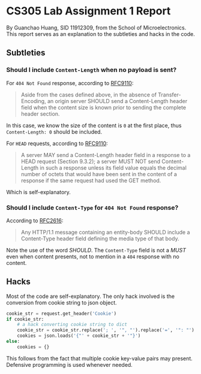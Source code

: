 # CS305 Lab Assignment 1 Report

By Guanchao Huang, SID 11912309, from the School of Microelectronics. This
report serves as an explanation to the subtleties and hacks in the code.

## Subtleties

### Should I include `Content-Length` when no payload is sent?

For `404 Not Found` response, according to
[RFC9110](https://datatracker.ietf.org/doc/html/rfc9110#section-8.6):

> Aside from the cases defined above, in the absence of Transfer-Encoding, an
> origin server SHOULD send a Content-Length header field when the content size
> is known prior to sending the complete header section.

In this case, we know the size of the content is `0` at the first place, thus
`Content-Length: 0` should be included.

For `HEAD` requests, according to
[RFC9110](https://datatracker.ietf.org/doc/html/rfc9110#section-8.6):

> A server MAY send a Content-Length header field in a response to a HEAD
> request (Section 9.3.2); a server MUST NOT send Content-Length in such a
> response unless its field value equals the decimal number of octets that
> would have been sent in the content of a response if the same request had
> used the GET method.

Which is self-explanatory.

### Should I include `Content-Type` for `404 Not Found` response?

According to
[RFC2616](https://www.rfc-editor.org/rfc/rfc2616.html#section-7.2.1):

> Any HTTP/1.1 message containing an entity-body SHOULD include a Content-Type
> header field defining the media type of that body.

Note the use of the word *SHOULD*. The `Content-Type` field is not a *MUST*
even when content presents, not to mention in a `404` response with no content.

## Hacks

Most of the code are self-explanatory. The only hack involved is the conversion
from cookie string to json object.

```python
cookie_str = request.get_header('Cookie')
if cookie_str:
    # a hack converting cookie string to dict
    cookie_str = cookie_str.replace('; ', '", "').replace('=', '": "')
    cookies = json.loads('{"' + cookie_str + '"}')
else:
    cookies = {}
```

This follows from the fact that multiple cookie key-value pairs may present.
Defensive programming is used whenever needed.